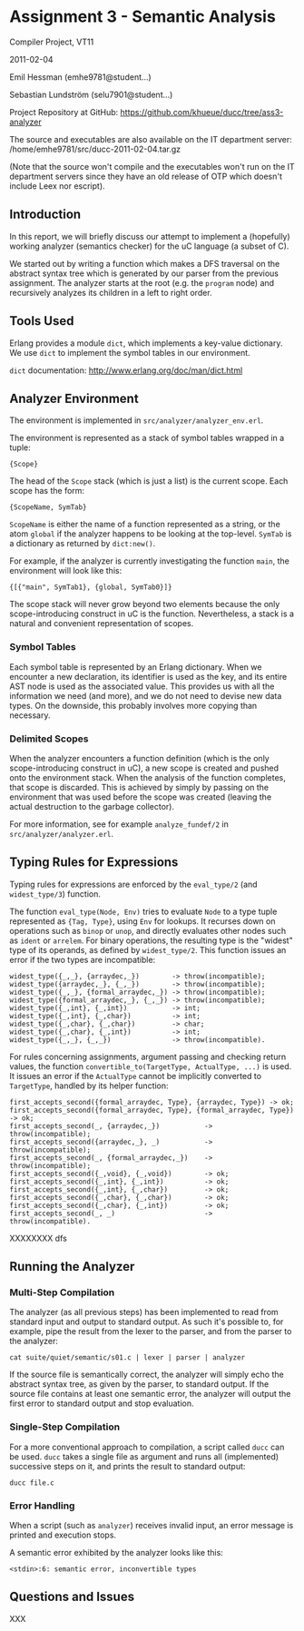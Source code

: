 # Assignment 3 - Semantic Analysis

Compiler Project, VT11

2011-02-04

Emil Hessman (emhe9781@student...)

Sebastian Lundström (selu7901@student...)

Project Repository at GitHub:
<https://github.com/khueue/ducc/tree/ass3-analyzer>

The source and executables are also available on the IT department server:
/home/emhe9781/src/ducc-2011-02-04.tar.gz

(Note that the source won't compile and the executables won't run on the IT
department servers since they have an old release of OTP which doesn't
include Leex nor escript).

## Introduction

In this report, we will briefly discuss our attempt to implement a (hopefully)
working analyzer (semantics checker) for the uC language (a subset of C).

We started out by writing a function which makes a DFS traversal on the 
abstract syntax tree which is generated by our parser from the previous 
assignment. 
The analyzer starts at the root (e.g. the `program` node) and recursively 
analyzes its children in a left to right order.

## Tools Used

Erlang provides a module `dict`, which implements a key-value dictionary. We
use `dict` to implement the symbol tables in our environment.

`dict` documentation: <http://www.erlang.org/doc/man/dict.html>

## Analyzer Environment

The environment is implemented in `src/analyzer/analyzer_env.erl`.

The environment is represented as a stack of symbol tables wrapped in a tuple:

    {Scope}

The head of the `Scope` stack (which is just a list) is the current scope.
Each scope has the form:

    {ScopeName, SymTab}

`ScopeName` is either the name of a function represented as a string,
or the atom `global` if the analyzer happens to be looking at the top-level.
`SymTab` is a dictionary as returned by `dict:new()`.

For example, if the analyzer is currently investigating the function `main`,
the environment will look like this:

    {[{"main", SymTab1}, {global, SymTab0}]}

The scope stack will never grow beyond two elements because the only
scope-introducing construct in uC is the function. Nevertheless, a stack
is a natural and convenient representation of scopes.

### Symbol Tables

Each symbol table is represented by an Erlang dictionary. When we encounter
a new declaration, its identifier is used as the key, and its entire AST node
is used as the associated value. This provides us with all the information we
need (and more), and we do not need to devise new data types. On the
downside, this probably involves more copying than necessary.

### Delimited Scopes

When the analyzer encounters a function definition (which is the only
scope-introducing construct in uC), a new scope is created
and pushed onto the environment stack. When the analysis of the function
completes, that scope is discarded. This is achieved by simply by passing
on the environment that was used before the scope was created (leaving the
actual destruction to the garbage collector).

For more information, see for example `analyze_fundef/2`
in `src/analyzer/analyzer.erl`.

## Typing Rules for Expressions

Typing rules for expressions are enforced by the `eval_type/2` (and
`widest_type/3`) function.

The function `eval_type(Node, Env)` tries to evaluate `Node` to a type tuple
represented as `{Tag, Type}`, using `Env` for lookups. It recurses down on
operations such as `binop` or `unop`, and directly evaluates other nodes
such as `ident` or `arrelem`. For binary operations, the resulting type is
the "widest" type of its operands, as defined by `widest_type/2`. This
function issues an error if the two types are incompatible:

    widest_type({_,_}, {arraydec,_})        -> throw(incompatible);
    widest_type({arraydec,_}, {_,_})        -> throw(incompatible);
    widest_type({_,_}, {formal_arraydec,_}) -> throw(incompatible);
    widest_type({formal_arraydec,_}, {_,_}) -> throw(incompatible);
    widest_type({_,int}, {_,int})           -> int;
    widest_type({_,int}, {_,char})          -> int;
    widest_type({_,char}, {_,char})         -> char;
    widest_type({_,char}, {_,int})          -> int;
    widest_type({_,_}, {_,_})               -> throw(incompatible).

For rules concerning assignments, argument passing and checking return
values, the function `convertible_to(TargetType, ActualType, ...)` is used.
It issues an error if the `ActualType` cannot be implicitly converted to
`TargetType`, handled by its helper function:

    first_accepts_second({formal_arraydec, Type}, {arraydec, Type}) -> ok;
    first_accepts_second({formal_arraydec, Type}, {formal_arraydec, Type}) -> ok;
    first_accepts_second(_, {arraydec,_})           -> throw(incompatible);
    first_accepts_second({arraydec,_}, _)           -> throw(incompatible);
    first_accepts_second(_, {formal_arraydec,_})    -> throw(incompatible);
    first_accepts_second({_,void}, {_,void})        -> ok;
    first_accepts_second({_,int}, {_,int})          -> ok;
    first_accepts_second({_,int}, {_,char})         -> ok;
    first_accepts_second({_,char}, {_,char})        -> ok;
    first_accepts_second({_,char}, {_,int})         -> ok;
    first_accepts_second(_, _)                      -> throw(incompatible).

XXXXXXXX dfs

## Running the Analyzer

### Multi-Step Compilation

The analyzer (as all previous steps) has been implemented to read from
standard input and output to standard output.
As such it's possible to, for example, pipe the result from the lexer to the
parser, and from the parser to the analyzer:

    cat suite/quiet/semantic/s01.c | lexer | parser | analyzer

If the source file is semantically correct, the analyzer will simply echo
the abstract syntax tree, as given by the parser, to standard output.
If the source file contains at least one semantic error, the analyzer will
output the first error to standard output and stop evaluation.

### Single-Step Compilation

For a more conventional approach to compilation, a script called `ducc` can
be used. `ducc` takes a single file as argument and runs all (implemented)
successive steps on it, and prints the result to standard output:

    ducc file.c

### Error Handling

When a script (such as `analyzer`) receives invalid
input, an error message is printed and execution stops.

A semantic error exhibited by the analyzer looks like this:

    <stdin>:6: semantic error, inconvertible types

## Questions and Issues

XXX
